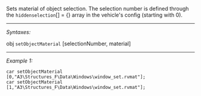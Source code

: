 Sets material of object selection. The selection number is defined through the `hiddenselection`[] = {} array in the vehicle's config (starting with 0).


---
*Syntaxes:*

obj `setObjectMaterial` [selectionNumber, material]

---
*Example 1:*

```sqf
car setObjectMaterial [0,"A3\Structures_F\Data\Windows\window_set.rvmat"];
car setObjectMaterial [1,"A3\Structures_F\Data\Windows\window_set.rvmat"];
```